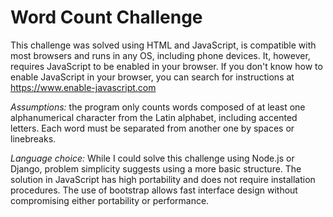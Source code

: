 # Word Count Challenge

This challenge was solved using HTML and JavaScript, is compatible with most browsers and runs in any OS, 
including phone devices. It, however, requires JavaScript to be enabled in your browser. If you don't know how 
to enable JavaScript in your browser, you can search for instructions at https://www.enable-javascript.com

*Assumptions:* the program only counts words composed of at least one alphanumerical character from the Latin 
alphabet, including accented letters. Each word must be separated from another one by spaces or linebreaks.

*Language choice:* While I could solve this challenge using Node.js or Django, problem simplicity suggests 
using a more basic structure. The solution in JavaScript has high portability and does not require installation 
procedures. The use of bootstrap allows fast interface design without compromising either portability or 
performance.
